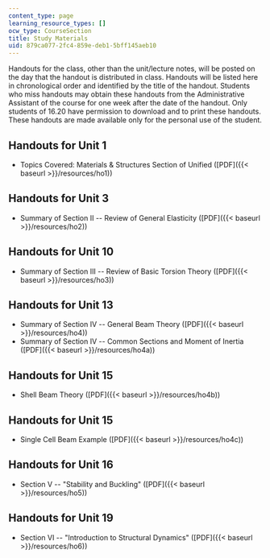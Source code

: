 ```yaml
---
content_type: page
learning_resource_types: []
ocw_type: CourseSection
title: Study Materials
uid: 879ca077-2fc4-859e-deb1-5bff145aeb10
---
```


Handouts for the class, other than the unit/lecture notes, will be posted on the day that the handout is distributed in class. Handouts will be listed here in chronological order and identified by the title of the handout. Students who miss handouts may obtain these handouts from the Administrative Assistant of the course for one week after the date of the handout. Only students of 16.20 have permission to download and to print these handouts. These handouts are made available only for the personal use of the student.

Handouts for Unit 1
-------------------

*   Topics Covered: Materials & Structures Section of Unified ([PDF]({{< baseurl >}}/resources/ho1))

Handouts for Unit 3
-------------------

*   Summary of Section II -- Review of General Elasticity ([PDF]({{< baseurl >}}/resources/ho2))

Handouts for Unit 10
--------------------

*   Summary of Section III -- Review of Basic Torsion Theory ([PDF]({{< baseurl >}}/resources/ho3))

Handouts for Unit 13
--------------------

*   Summary of Section IV -- General Beam Theory ([PDF]({{< baseurl >}}/resources/ho4))
*   Summary of Section IV -- Common Sections and Moment of Inertia ([PDF]({{< baseurl >}}/resources/ho4a))

Handouts for Unit 15
--------------------

*   Shell Beam Theory ([PDF]({{< baseurl >}}/resources/ho4b))

Handouts for Unit 15
--------------------

*   Single Cell Beam Example ([PDF]({{< baseurl >}}/resources/ho4c))

Handouts for Unit 16
--------------------

*   Section V -- "Stability and Buckling" ([PDF]({{< baseurl >}}/resources/ho5))

Handouts for Unit 19
--------------------

*   Section VI -- "Introduction to Structural Dynamics" ([PDF]({{< baseurl >}}/resources/ho6))